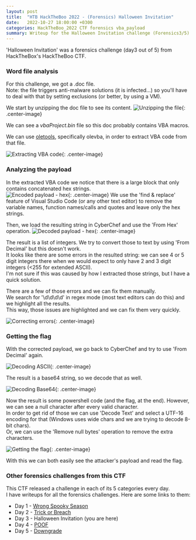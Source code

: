 ```yaml
---
layout: post
title:  "HTB HackTheBoo 2022 - (Forensics) Halloween Invitation"
date:   2022-10-27 18:00:00 +0300
categories: HackTheBoo_2022 CTF forensics vba_payload
summary: Writeup for the Halloween Invitation challenge (Forensics3/5) from HackTheBoo 2022. This challenge involved analyzing an infected doc file.
---
```



'Halloween Invitation' was a forensics challenge (day3 out of 5) from HackTheBox's HackTheBoo CTF.  

### Word file analysis

For this challenge, we got a .doc file.  
Note: the file triggers anti-malware solutions (it is infected...) so you'll have to deal with that by setting exclusions (or better, by using a VM).

We start by unzipping the doc file to see its content.
![Unzipping the file]({{site.baseurl}}/assets/img/HackTheBoo_2022/halloween_invitation/unzip.png){: .center-image}

We can see a *vbaProject.bin* file so this doc probably contains VBA macros.  

We can use [oletools](https://github.com/decalage2/oletools), specifically olevba, in order to extract VBA code from that file.

![Extracting VBA code]({{site.baseurl}}/assets/img/HackTheBoo_2022/halloween_invitation/vba_code.png){: .center-image}

### Analyzing the payload

In the extracted VBA code we notice that there is a large block that only contains concatenated hex strings.  
![Encoded payload - hex]({{site.baseurl}}/assets/img/HackTheBoo_2022/halloween_invitation/encoded_payload.png){: .center-image}
We use the 'find & replace' feature of Visual Studio Code (or any other text editor) to remove the variable names, function names/calls and quotes and leave only the hex strings.

Then, we load the resulting string in CyberChef and use the 'From Hex' operation.
![Decoded payload - hex]({{site.baseurl}}/assets/img/HackTheBoo_2022/halloween_invitation/decoded_1.png){: .center-image}

The result is a list of integers. We try to convert those to text by using 'From Decimal' but this doesn't work.  
It looks like there are some errors in the resulted string: we can see 4 or 5 digit integers there when we would expect to only have 2 and 3 digit integers (<255 for extended ASCII).  
I'm not sure if this was caused by how I extracted those strings, but I have a quick solution.  

There are a few of those errors and we can fix them manually.  
We search for '\d\d\d\d' in regex mode (most text editors can do this) and we highlight all the results.  
This way, those issues are highlighted and we can fix them very quickly.  

![Correcting errors]({{site.baseurl}}/assets/img/HackTheBoo_2022/halloween_invitation/errors.png){: .center-image}

### Getting the flag

With the corrected payload, we go back to CyberChef and try to use 'From Decimal' again.

![Decoding ASCII]({{site.baseurl}}/assets/img/HackTheBoo_2022/halloween_invitation/cyberchef1.png){: .center-image}

The result is a base64 string, so we decode that as well.

![Decoding Base64]({{site.baseurl}}/assets/img/HackTheBoo_2022/halloween_invitation/cyberchef2.png){: .center-image}

Now the result is some powershell code (and the flag, at the end). However, we can see a null character after every valid character.  
In order to get rid of those we can use 'Decode Text' and select a UTF-16 encoding for that (Windows uses wide chars and we are trying to decode 8-bit chars).  
Or, we can use the 'Remove null bytes' operation to remove the extra characters. 

![Getting the flag]({{site.baseurl}}/assets/img/HackTheBoo_2022/halloween_invitation/flag.png){: .center-image}

With this we can both easily see the attacker's payload and read the flag. 

### Other forensics challenges from this CTF

This CTF released a challenge in each of its 5 categories every day.  
I have writeups for all the forensics challenges. Here are some links to them:
- Day 1 - [Wrong Spooky Season](/HTB-HackTheBoo-2022-Forensics1-Wrong-Spooky-Season)
- Day 2 - [Trick or Breach](/HTB-HackTheBoo-2022-Forensics2-Trick-of-Breach)
- Day 3 - Halloween Invitation (you are here)
- Day 4 - [POOF](/HTB-HackTheBoo-2022-Forensics4-POOF)
- Day 5 - [Downgrade](/HTB-HackTheBoo-2022-Forensics5-Downgrade)

